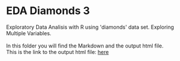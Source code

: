 # EDA Diamonds 3

Exploratory Data Analisis with R using 'diamonds' data set.
Exploring Multiple Variables.
<br>
<br>
In this folder you will find the Markdown and the output html file.
<br>
This is the link to the output html file: [here](https://moscosof.github.io/EDA_Diamonds_3/EDA_Diamonds_3.html)

